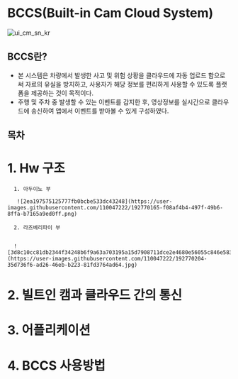 
# BCCS(Built-in Cam Cloud System)


![ui_cm_sn_kr](https://user-images.githubusercontent.com/110047222/192769109-c6e813d8-a66d-47ac-aeae-73838c1e9814.png)



## BCCS란?

* 본 시스템은 차량에서 발생한 사고 및 위험 상황을 클라우드에 자동 업로드 함으로써 자료의 유실을 방지하고, 사용자가 해당 정보를 편리하게 사용할 수 있도록 플랫폼을 제공하는 것이 목적이다.
* 주행 및 주차 중 발생할 수 있는 이벤트를 감지한 후, 영상정보를 실시간으로 클라우드에 송신하여 앱에서 이벤트를 받아볼 수 있게 구성하였다.

## 목차
# 1. Hw 구조
      1. 아두이노 부 
      
       ![2ea197575125777fb0bcbe533dc43248](https://user-images.githubusercontent.com/110047222/192770165-f08af4b4-497f-49b6-8ffa-b7165a9ed0ff.png)

      2. 라즈베리파이 부


      ![3d8c10cc81db2344f34248b6f9a63a703195a15d7908711dce2e4680e56055c846e583cf7e6569cf76e60a7aefc9edd79f2339deaf92c0b1f210d7a3ccc8d602cf9d4ecc837f357fe3fcd88bb0054ad5](https://user-images.githubusercontent.com/110047222/192770204-35d736f6-ad26-46eb-b223-81fd3764ad64.jpg)

#  2. 빌트인 캠과 클라우드 간의 통신
#  3. 어플리케이션
#  4. BCCS 사용방법

